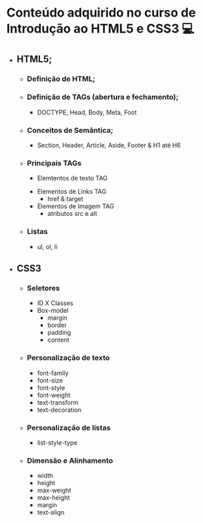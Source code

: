 # Conteúdo adquirido no curso de Introdução ao HTML5 e CSS3 :computer:

- ## HTML5;
    - ### Definição de HTML;
    - ### Definição de TAGs (abertura e fechamento);
        - DOCTYPE, Head, Body, Meta, Foot
    - ### Conceitos de Semântica;
        - Section, Header, Article, Aside, Footer & H1 até H6
    - ### Principais TAGs
        - Elemtentos de texto TAG </p>
        - Elementos de Links TAG </a>
            - href & target
        - Elementos de Imagem TAG <img>
            - atributos src e alt
    - ### Listas
        - ul, ol, li
- ## CSS3
    - ### Seletores
        - ID X Classes
        - Box-model
            - margin
            - border
            - padding
            - content
    - ### Personalização de texto
        - font-family
        - font-size
        - font-style
        - font-weight
        - text-transform
        - text-decoration
    - ### Personalização de listas
        - list-style-type
    - ### Dimensão e Alinhamento
        - width
        - height
        - max-weight
        - max-height
        - margin
        - text-align